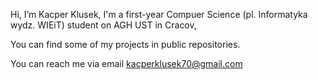 Hi, I’m Kacper Klusek,
I'm a first-year Compuer Science (pl. Informatyka wydz. WIEiT) student on AGH UST in Cracov,

You can find some of my projects in public repositories.

You can reach me via email kacperklusek70@gmail.com
